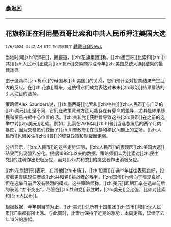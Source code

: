 ###  [:house:返回](README.md)
---


## 花旗称正在利用墨西哥比索和中共人民币押注美国大选
`1/6/2024 4:42 AM UTC 银河歌舞厅` [轉載自GNews](https://gnews.org/articles/2189798)

当地时间[[zh:1月5日]]，据报道，[[zh:花旗集团]]称，[[zh:墨西哥]]比索和[[zh:中共]][[zh:人民币]]正成为[[zh:货币]]交易商押注今年[[zh:美国总统大选]]结果的最佳途径。

由于这两种[[zh:货币]]的母国与[[zh:美国]]的关系，它们预计会对投票结果产生巨大的反应。在[[zh:花旗]]看来，这使得它们成为表达对未来[[zh:政治]]结果看法的引人注目的选择。

策略师Alex Saunders说，[[zh:墨西哥]]比索和[[zh:中共]][[zh:人民币]]与广泛的[[zh:美元]]走强不同，它们在政策背景方面可能存在有意义的差异，尤其是如果移民和贸易占据中心位置的话。[[zh:共和党]]获胜曾导致这些[[zh:货币]]在之前的选举中对[[zh:美元]]走软。例如，比索在2016年[[zh:川普]]当选总统后的两个月内暴跌，因为交易员们权衡了[[zh:川普政府]]在贸易和移民问题上的立场。[[zh:人民币]]也因关注[[zh:川普]]的贸易政策和制裁而走弱。

分析显示，[[zh:人民币]]的这些走势证明，[[zh:人民币]]的表现因[[zh:美国大选]]结果而出现强烈分化。根据1998年以来的数据，策略师们认为比索对[[zh:民主党]]的胜利作出积极反应，而对[[zh:共和党]]的挑战者作出消极反应。

[[zh:花旗银行]]表示，在其他[[zh:市场]]，[[zh:股票]]在选举年往往表现良好，投资者更青睐现任者或[[zh:共和党]]挑战者的胜利。[[zh:国债]]也倾向于表现良好，但在选举日前后没有强烈的模式。这些策略师称，[[zh:美元]]即期汇率在选举前后的表现 "并不突出"，尽管在[[zh:共和党]]获胜时，[[zh:美元]]会走强，比如对比索和[[zh:人民币]]。

根据数据，今年到目前为止，[[zh:美元]]兑所有十国集团[[zh:货币]]和[[zh:人民币]]汇率都有所上涨。与此同时，比索也保持了近期的涨势，本周走高，延续了去年13%的涨幅。

